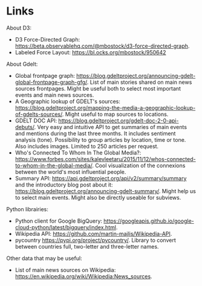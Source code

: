 # Links

About D3:

- D3 Force-Directed Graph: <https://beta.observablehq.com/@mbostock/d3-force-directed-graph>.
- Labeled Force Layout: <https://bl.ocks.org/mbostock/950642>

About Gdelt:

- Global frontpage graph: <https://blog.gdeltproject.org/announcing-gdelt-global-frontpage-graph-gfg/>. List of main stories shared on main news sources frontpages. Might be useful both to select most important events and main news sources.
- A Geographic lookup of GDELT's sources: <https://blog.gdeltproject.org/mapping-the-media-a-geographic-lookup-of-gdelts-sources/>. Might useful to map sources to locations.
- GDELT DOC API: <https://blog.gdeltproject.org/gdelt-doc-2-0-api-debuts/>. Very easy and intuitive API to get summaries of main events and mentions during the last three months. It includes sentiment analysis (tone). Possibility to group articles by location, time or tone. Also includes images. Limited to 250 articles per request.
- Who's Connected To Whom In The Global Media?: <https://www.forbes.com/sites/kalevleetaru/2015/11/12/whos-connected-to-whom-in-the-global-media/>. Cool visualization of the connexions between the world's most influential people.
- Summary API: <https://api.gdeltproject.org/api/v2/summary/summary> and the introductory blog post about it: <https://blog.gdeltproject.org/announcing-gdelt-summary/>. Might help us to select main events. Might also be directly useable for subviews.

Python librairies:

- Python client for Google BigQuery: <https://googleapis.github.io/google-cloud-python/latest/bigquery/index.html>.
- Wikipedia API: <https://github.com/martin-majlis/Wikipedia-API>.
- pycountry <https://pypi.org/project/pycountry/>. Library to convert between countries full, two-letter and three-letter names.

Other data that may be useful:

- List of main news sources on Wikipedia: <https://en.wikipedia.org/wiki/Wikipedia:News_sources>.
